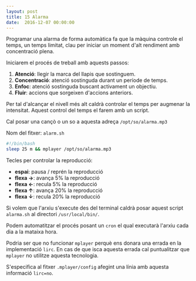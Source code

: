 ```yaml
---
layout: post
title: 15 Alarma
date:  2016-12-07 00:00:00
---
```


Programar una alarma de forma automàtica fa que la màquina controle el temps, un temps limitat, clau per iniciar un moment d'alt rendiment amb concentració plena.

Iniciarem el procés de treball amb aquests passos:

1. **Atenció**: llegir la marca del llapis que sostinguem.
2. **Concentració**: atenció sostinguda durant un període de temps.
3. **Enfoc**: atenció sostinguda buscant activament un objectiu.
4. **Fluir**: accions que sorgeixen d'accions anteriors.

Per tal d'alcançar el nivell més alt caldrà controlar el temps per augmenar la intensitat. Aquest control del temps el farem amb un script.

Cal posar una cançò o un so a aquesta adreça `/opt/so/alarma.mp3`

Nom del fitxer: `alarm.sh`

```bash
#!/bin/bash
sleep 25 m && mplayer /opt/so/alarma.mp3
```

Tecles per controlar la reproducció:

- **espai**: pausa / reprén la reproducció
- **flexa →**: avança 5% la reproducció
- **flexa ←**: recula 5% la reproducció
- **flexa ↑**: avança 20% la reproducció
- **flexa ↓**: recula 20% la reproducció

Si volem que l'arxiu s'execute des del terminal caldrà posar aquest script `alarma.sh` al directori `/usr/local/bin/`.

Podem automatitzar el procés posant un `cron` el qual executarà l'arxiu cada dia a la mataixa hora. 

Podria ser que no funcionar `mplayer` perquè ens donara una errada en la implementació `lirc`. En cas de que isca aquesta errada cal puntualitzar que `mplayer` no utilitze aquesta tecnologia.

S'especifica al fitxer `.mplayer/config` afegint una línia amb aquesta informació `lirc=no`.

